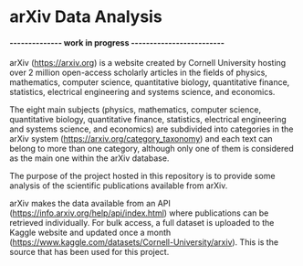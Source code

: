 # arXiv Data Analysis

#### -------------- work in progress -------------------------

arXiv (https://arxiv.org) is a website created by Cornell University hosting over 2 million open-access scholarly articles in the fields of physics, mathematics, computer science, quantitative biology, quantitative finance, statistics, electrical engineering and systems science, and economics.

The eight main subjects (physics, mathematics, computer science, quantitative biology, quantitative finance, statistics, electrical engineering and systems science, and economics) are subdivided into categories in the arXiv system (https://arxiv.org/category_taxonomy) and each text can belong to more than one category, although only one of them is considered as the main one within the arXiv database.

The purpose of the project hosted in this repository is to provide some analysis of the scientific publications available from arXiv.

arXiv makes the data available from an API (https://info.arxiv.org/help/api/index.html) where publications can be retrieved individually. For bulk access, a full dataset is uploaded to the Kaggle website and updated once a month (https://www.kaggle.com/datasets/Cornell-University/arxiv). This is the source that has been used for this project.